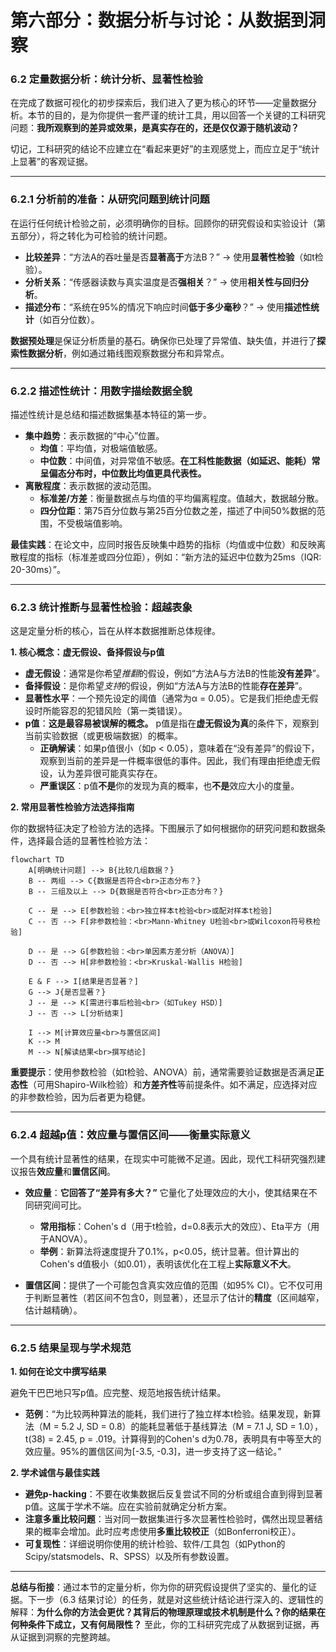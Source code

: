 # **第六部分：数据分析与讨论：从数据到洞察**

### **6.2 定量数据分析：统计分析、显著性检验**

在完成了数据可视化的初步探索后，我们进入了更为核心的环节——定量数据分析。本节的目的，是为你提供一套严谨的统计工具，用以回答一个关键的工科研究问题：**我所观察到的差异或效果，是真实存在的，还是仅仅源于随机波动？**

切记，工科研究的结论不应建立在“看起来更好”的主观感觉上，而应立足于“统计上显著”的客观证据。

---

### **6.2.1 分析前的准备：从研究问题到统计问题**

在运行任何统计检验之前，必须明确你的目标。回顾你的研究假设和实验设计（第五部分），将之转化为可检验的统计问题。

* **比较差异**：“方法A的吞吐量是否**显著高于**方法B？” -> 使用**显著性检验**（如t检验）。
* **分析关系**：“传感器读数与真实温度是否**强相关**？” -> 使用**相关性与回归分析**。
* **描述分布**：“系统在95%的情况下响应时间**低于多少毫秒**？” -> 使用**描述性统计**（如百分位数）。

**数据预处理**是保证分析质量的基石。确保你已处理了异常值、缺失值，并进行了**探索性数据分析**，例如通过箱线图观察数据分布和异常点。

---

### **6.2.2 描述性统计：用数字描绘数据全貌**

描述性统计是总结和描述数据集基本特征的第一步。

* **集中趋势**：表示数据的“中心”位置。
  * **均值**：平均值，对极端值敏感。
  * **中位数**：中间值，对异常值不敏感。**在工科性能数据（如延迟、能耗）常呈偏态分布时，中位数比均值更具代表性。**
* **离散程度**：表示数据的波动范围。
  * **标准差/方差**：衡量数据点与均值的平均偏离程度。值越大，数据越分散。
  * **四分位距**：第75百分位数与第25百分位数之差，描述了中间50%数据的范围，不受极端值影响。

**最佳实践**：在论文中，应同时报告反映集中趋势的指标（均值或中位数）和反映离散程度的指标（标准差或四分位距），例如：“新方法的延迟中位数为25ms（IQR: 20-30ms）”。

---

### **6.2.3 统计推断与显著性检验：超越表象**

这是定量分析的核心，旨在从样本数据推断总体规律。

**1. 核心概念：虚无假设、备择假设与p值**

* **虚无假设**：通常是你希望*推翻*的假设，例如“方法A与方法B的性能**没有差异**”。
* **备择假设**：是你希望*支持*的假设，例如“方法A与方法B的性能**存在差异**”。
* **显著性水平**：一个预先设定的阈值（通常为α = 0.05）。它是我们拒绝虚无假设时所能容忍的犯错风险（第一类错误）。
* **p值**：**这是最容易被误解的概念。** p值是指在**虚无假设为真**的条件下，观察到当前实验数据（或更极端数据）的概率。
  * **正确解读**：如果p值很小（如p < 0.05），意味着在“没有差异”的假设下，观察到当前的差异是一件概率很低的事件。因此，我们有理由拒绝虚无假设，认为差异很可能真实存在。
  * **严重误区**：p值**不是**你的发现为真的概率，也**不是**效应大小的度量。

**2. 常用显著性检验方法选择指南**

你的数据特征决定了检验方法的选择。下图展示了如何根据你的研究问题和数据条件，选择最合适的显著性检验方法：

```mermaid
flowchart TD
    A[明确统计问题] --> B{比较几组数据？}
    B -- 两组 --> C{数据是否符合<br>正态分布？}
    B -- 三组及以上 --> D{数据是否符合<br>正态分布？}

    C -- 是 --> E[参数检验：<br>独立样本t检验<br>或配对样本t检验]
    C -- 否 --> F[非参数检验：<br>Mann-Whitney U检验<br>或Wilcoxon符号秩检验]

    D -- 是 --> G[参数检验：<br>单因素方差分析（ANOVA）]
    D -- 否 --> H[非参数检验：<br>Kruskal-Wallis H检验]

    E & F --> I[结果是否显著？]
    G --> J{是否显著？}
    J -- 是 --> K[需进行事后检验<br>（如Tukey HSD）]
    J -- 否 --> L[分析结束]

    I --> M[计算效应量<br>与置信区间]
    K --> M
    M --> N[解读结果<br>撰写结论]
```

**重要提示**：使用参数检验（如t检验、ANOVA）前，通常需要验证数据是否满足**正态性**（可用Shapiro-Wilk检验）和**方差齐性**等前提条件。如不满足，应选择对应的非参数检验，因为后者更为稳健。

---

### **6.2.4 超越p值：效应量与置信区间——衡量实际意义**

一个具有统计显著性的结果，在现实中可能微不足道。因此，现代工科研究强烈建议报告**效应量**和**置信区间**。

* **效应量**：**它回答了“差异有多大？”** 它量化了处理效应的大小，使其结果在不同研究间可比。
  * **常用指标**：Cohen's d（用于t检验，d=0.8表示大的效应）、Eta平方（用于ANOVA）。
  * **举例**：新算法将速度提升了0.1%，p<0.05，统计显著。但计算出的Cohen's d值极小（如0.01），表明该优化在工程上**实际意义不大**。

* **置信区间**：提供了一个可能包含真实效应值的范围（如95% CI）。它不仅可用于判断显著性（若区间不包含0，则显著），还显示了估计的**精度**（区间越窄，估计越精确）。

---

### **6.2.5 结果呈现与学术规范**

**1. 如何在论文中撰写结果**

避免干巴巴地只写p值。应完整、规范地报告统计结果。

* **范例**：“为比较两种算法的能耗，我们进行了独立样本t检验。结果发现，新算法（M = 5.2 J, SD = 0.8）的能耗显著低于基线算法（M = 7.1 J, SD = 1.0），t(38) = 2.45, p = .019。计算得到的Cohen's d为0.78，表明具有中等至大的效应量。95%的置信区间为[-3.5, -0.3]，进一步支持了这一结论。”

**2. 学术诚信与最佳实践**

* **避免p-hacking**：不要在收集数据后反复尝试不同的分析或组合直到得到显著p值。这属于学术不端。应在实验前就确定分析方案。
* **注意多重比较问题**：当对同一数据集进行多次显著性检验时，偶然出现显著结果的概率会增加。此时应考虑使用**多重比较校正**（如Bonferroni校正）。
* **可复现性**：详细说明你使用的统计检验、软件/工具包（如Python的Scipy/statsmodels、R、SPSS）以及所有参数设置。

---

**总结与衔接**：通过本节的定量分析，你为你的研究假设提供了坚实的、量化的证据。下一步（6.3 结果讨论）的任务，就是对这些统计结论进行深入的、逻辑性的解释：**为什么你的方法会更优？其背后的物理原理或技术机制是什么？你的结果在何种条件下成立，又有何局限性？** 至此，你的工科研究完成了从数据到证据，再从证据到洞察的完整跨越。
